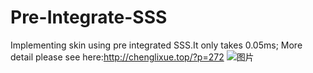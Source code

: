# Pre-Integrate-SSS
Implementing skin using pre integrated SSS.It only takes 0.05ms;
More detail please see here:http://chenglixue.top/?p=272
![图片](https://github.com/user-attachments/assets/37c8f147-1dca-4c9b-a015-38acf083b0fa)

